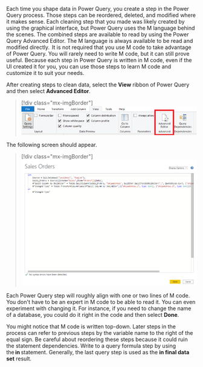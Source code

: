 Each time you shape data in Power Query, you create a step in the Power
Query process. Those steps can be reordered, deleted, and modified where
it makes sense. Each cleaning step that you made was likely created by
using the graphical interface, but Power Query uses the M language
behind the scenes. The combined steps are available to read by using the
Power Query Advanced Editor. The M language is always available to be
read and modified directly.  It is not required that you use M code to
take advantage of Power Query. You will rarely need to write M code, but
it can still prove useful. Because each step in Power Query is written
in M code, even if the UI created it for you, you can use those steps to
learn M code and customize it to suit your needs. 

After creating steps to clean data, select the **View** ribbon of Power
Query and then select **Advanced Editor**. 

> [!div class="mx-imgBorder"]
> [![View ribbon, advanced editor button](../media/08-view-ribbon-advanced-button-ssm.png)](../media/08-view-ribbon-advanced-button-ssm.png#lightbox)

The following screen should appear. 

> [!div class="mx-imgBorder"]
> [![M language in advanced editor](../media/08-m-code.png)](../media/08-m-code.png#lightbox)

Each Power Query step will roughly align with one or two lines of M
code. You don't have to be an expert in M code to be able to read it.
You can even experiment with changing it. For instance, if you need to
change the name of a database, you could do it right in the code and
then select **Done**. 

You might notice that M code is written top-down. Later steps in the
process can refer to previous steps by the variable name to the right of
the equal sign. Be careful about reordering these steps because it could
ruin the statement dependencies. Write to a query formula step by using
the **in** statement. Generally, the last query step is used as the
**in final data set** result. 
